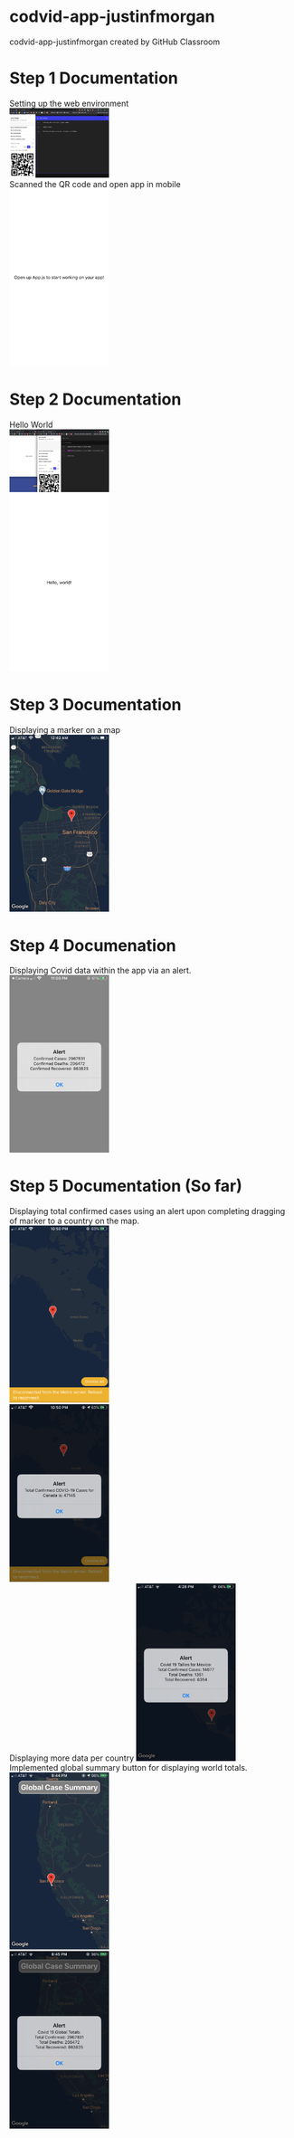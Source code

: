# codvid-app-justinfmorgan
codvid-app-justinfmorgan created by GitHub Classroom

# Step 1 Documentation
Setting up the web environment
<br/>
<img src="./images/Step_1_Web.png" width="35%" />
<br/>
Scanned the QR code and open app in mobile
<br/>
<img src="./images/Step_1_ios.PNG" width="35%" />

# Step 2 Documentation
Hello World
<br/>
<img src="./images/step_2_web.png" width="35%" />
<br/>
<img src="./images/step_2_ios.jpeg" width="35%" />

# Step 3 Documentation
Displaying a marker on a map
<br/>
<img src="./images/Step_3.PNG" width="35%" />
<br/>

# Step 4 Documenation
Displaying Covid data within the app via an alert.
<br/>
<img src="./images/Step_4.PNG" width="35%" />
<br/>

# Step 5 Documentation (So far)
Displaying total confirmed cases using an alert upon completing dragging of marker to a country on the map.
<br/>
<img src="./images/Step_5_2.PNG" width="35%" />
<br/>
<img src="./images/Step_5.PNG" width="35%" />
<br/>
Displaying more data per country
<img src="./images/Step_5_3.PNG" width="35%" />
<br/>
Implemented global summary button for displaying world totals.
<img src="./images/Step_5_4.PNG" width="35%" />
<br/>
<img src="./images/Step_5_5.PNG" width="35%" />